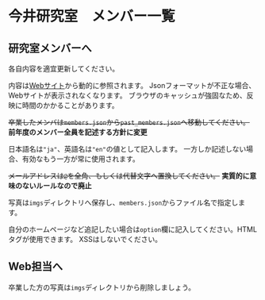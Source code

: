 # 今井研究室　メンバー一覧

## 研究室メンバーへ

各自内容を適宜更新してください。

内容は[Webサイト](https://www.ailab.ics.keio.ac.jp/member)から動的に参照されます。
Jsonフォーマットが不正な場合、Webサイトが表示されなくなります。
ブラウザのキャッシュが強固なため、反映に時間のかかることがあります。

~~卒業したメンバは`members.json`から`past_members.json`へ移動してください。~~
**前年度のメンバー全員を記述する方針に変更**

日本語名は`"ja"`、英語名は`"en"`の値として記入します。
一方しか記述しない場合、有効なもう一方が常に使用されます。

~~メールアドレスは`@`を全角、もしくは代替文字へ置換してください。~~
**実質的に意味のないルールなので廃止**

写真は`imgs`ディレクトリへ保存し、`members.json`からファイル名で指定します。

自分のホームページなど追記したい場合は`option`欄に記入してください。HTMLタグが使用できます。
XSSはしないでください。

## Web担当へ

卒業した方の写真は`imgs`ディレクトリから削除しましょう。

